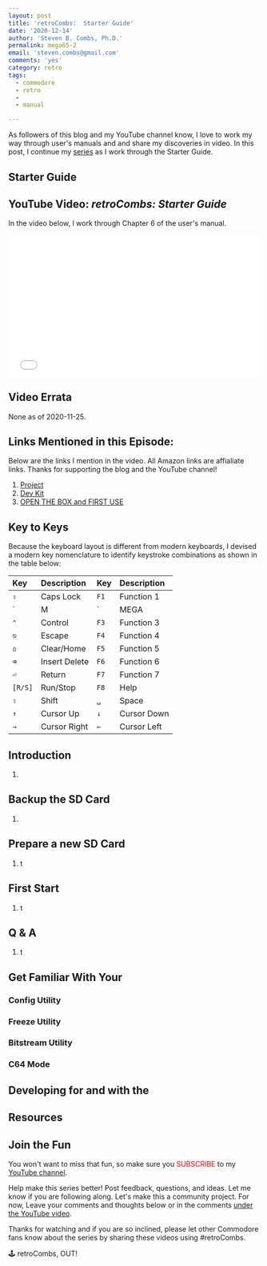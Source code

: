 ```yaml
---
layout: post
title: 'retroCombs:  Starter Guide'
date: '2020-12-14'
author: 'Steven B. Combs, Ph.D.'
permalink: mega65-2
email: 'steven.combs@gmail.com'
comments: 'yes'
category: retro
tags:
  - commodore
  - retro
  - 
  - manual

---
```


As followers of this blog and my YouTube channel know, I love to work my way through user's manuals and and share my discoveries in video. In this post, I continue my [ series](https://www.stevencombs.com/mega65-1) as I work through the  Starter Guide.

## Starter Guide


## YouTube Video: _retroCombs:  Starter Guide_

In the video below, I work through Chapter 6 of the user's manual.

<div style="position:relative;padding-top:56.25%;"><p><iframe src="link" frameborder="0" allowfullscreen="true" mozallowfullscreen="true" webkitallowfullscreen="true" style="position:absolute;top:0;left:0;width:100%;height:100%;"></iframe></p></div>

## Video Errata

None as of 2020-11-25.

## Links Mentioned in this Episode:

Below are the links I mention in the video. All Amazon links are affialiate links. Thanks for supporting the blog and the YouTube channel!

1. [Project](https://mega65.org/)
4. [Dev Kit](https://shop.trenz-electronic.de/en/Products/MEGA65/)
5. [OPEN THE BOX and FIRST USE](https://www.stevencombs.com/mega65-1)
## Key to Keys

Because the  keyboard layout is different from modern keyboards, I devised a modern key nomenclature to identify keystroke combinations as shown in the table below:

| Key    | Description   | Key  | Description |
|:-------|:--------------|:-----|:------------|
| `⇪`    | Caps Lock     | `F1` | Function 1  |
| `|M|` | MEGA     | `F2` | Function 2  |
| `⌃`    | Control       | `F3` | Function 3  |
| `⎋`    | Escape        | `F4` | Function 4  |
| `⌂`    | Clear/Home    | `F5` | Function 5  |
| `⌫`    | Insert Delete | `F6` | Function 6  |
| `⏎`    | Return        | `F7` | Function 7  |
| `[R/S]` | Run/Stop      | `F8` | Help        |
| `⇧`    | Shift         | `␣`  | Space       |
| `↑`    | Cursor Up     | `↓`  | Cursor Down |
| `→`    | Cursor Right  | `←`  | Cursor Left |

## Introduction

1.

## Backup the SD Card

1.

## Prepare a new SD Card

1.  t

## First Start

1. t

## Q & A

1. t

## Get Familiar With Your 

### Config Utility

### Freeze Utility

### Bitstream Utility

### C64 Mode

## Developing for and with the 

## Resources



## Join the Fun
You won't want to miss that fun, so make sure you <font color="red">SUBSCRIBE</font> to my [YouTube channel](https://www.youtube.com/stevencombs).

Help make this series better! Post feedback, questions, and ideas. Let me know if you are following along. Let's make this a community project. For now, Leave your comments and thoughts below or in the comments [under the YouTube video](https://youtu.be/B9_hKwjlqAA).

Thanks for watching and if you are so inclined, please let other Commodore fans know about the series by sharing these videos using #retroCombs.

🕹️ retroCombs, OUT!